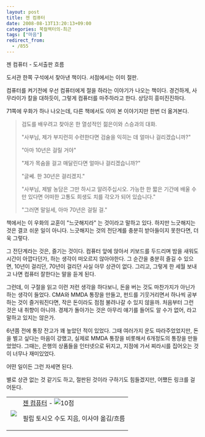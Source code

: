 ```yaml
---
layout: post
title: 젠 컴퓨터
date: 2008-08-13T13:20:13+09:00
categories: 북컬렉터의-최근
tags: ["마음"]
redirect_from:
  - /855
---
```


젠 컴퓨터 - 도서출판 흐름

도서관 한쪽 구석에서 찾아낸 책이다. 서점에서는 이미 절판.

컴퓨터를 켜기전에 우선 컴퓨터에게 절을 하라는 이야기가 나오는 책이다. 경건하게, 사무라이가 칼을 대하듯이, 그렇게 컴퓨터를 마주하라고 한다. 상당히 흥미진진하다.

71쪽에 우화가 하나 나오는데, 다른 책에서도 이미 본 이야기지만 한번 더 옮겨본다.

<BLOCKQUOTE>검도를 배우려고 찾아온 한 열성적인 젊은이와 스승과의 대화.

"사부님, 제가 부지런히 수련한다면 검술을 익히는 데 얼마나 걸리겠습니까?"

"아마 10년은 걸릴 거야"

"제가 목숨을 걸고 매달린다면 얼마나 걸리겠습니까?"

"글쎄. 한 30년은 걸리겠지."

"사부님, 제발 농담은 그만 하시고 알려주십시오. 가능한 한 짧은 기간에 배울 수만 있다면 어떠한 고통도 희생도 치를 각오가 되어 있습니다."

"그러면 말일세, 아마 70년은 걸릴 걸."</BLOCKQUOTE>

책에서는 이 우화의 교훈이 "느긋해지라" 는 것이라고 말하고 있다. 하지만 느긋해지는 것은 결코 쉬운 일이 아니다. 느긋해지는 것의 전단계를 충분히 받아들이지 못한다면, 더욱 그렇다.

그 전단계라는 것은, 즐기는 것이다. 컴퓨터 앞에 앉아서 키보드를 두드리며 밤을 새워도 시간이 아깝다던가, 하는 생각이 떠오르지 않아야한다. 그 순간을 충분히 즐길 수 있으면, 10년이 걸리던, 70년이 걸리던 사실 아무 상관이 없다. 그리고, 그렇게 한 세월 보내고 나면 컴퓨터 잘한다는 말을 듣게 된다.

그런데, 이 구절을 읽고 이런 저런 생각을 하다보니, 돈을 버는 것도 마찬가지가 아닌가 하는 생각이 들었다. CMA와 MMDA 통장을 만들고, 펀드를 기웃거리면서 하나씩 공부하는 것이 즐거워진다면, 작은 돈이라도 점점 불려나갈 수 있지 않을까. 처음부터 그런 것은 내 취향이 아니야. 경제가 돌아가는 것은 아무리 얘기를 들어도 알 수가 없어, 라고 말하고 있지는 않은가.

6년쯤 전에 통장 잔고가 꽤 높았던 적이 있었다. 그때 여러가지 운도 따라주었었지만, 돈을 벌고 싶다는 마음이 강했고, 실제로 MMDA 통장을 비롯해서 6개정도의 통장을 만들었었다. 그때는, 은행의 상품들을 인터넷으로 뒤지고, 지점에 가서 찌라시를 집어오는 것이 너무나 재미있었다.

어떤 일이든 그런 자세면 된다.

별로 상관 없는 것 같기도 하고, 절판된 것이라 구하기도 힘들겠지만, 어쨌든 링크를 걸어둔다.

<DIV class=ttbReview>

<TABLE>

<TBODY>

<TR>

<TD><A href="http://www.aladdin.co.kr/shop/wproduct.aspx?ISBN=8995081007&amp;ttbkey=ttbjinto1216001&amp;COPYPaper=1"><img src="http://image.aladdin.co.kr/cover/cover/8995081007_1.gif" align=right border=0></A></TD>

<TD align=left><A class=aladdin_title href="http://www.aladdin.co.kr/shop/wproduct.aspx?ISBN=8995081007&amp;ttbkey=ttbjinto1216001&amp;COPYPaper=1">젠 컴퓨터</A> - <img alt=10점 src="http://image.aladdin.co.kr/img/common/star_s10.gif" border=0>

필립 토시오 수도 지음, 이사야 옮김/흐름</TD></TR></TBODY></TABLE></DIV>
